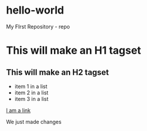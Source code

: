 # hello-world
My FIrst Repository - repo

# This will make an H1 tagset
## This will make an H2 tagset

- item 1 in a list
- item 2 in a list
- item 3 in a list

[I am a link](http://www.southhills.edu)

We just made changes
